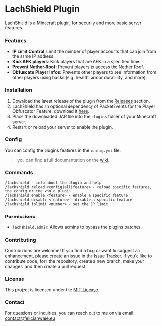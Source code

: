 # LachShield Plugin
LachShield is a Minecraft plugin, for security and more basic server features.

### Features
- **IP Limit Control**: Limit the number of player accounts that can join from the same IP address.
- **Kick AFK players**: Kick players that are AFK in a specified time.
- **Prevent Nether-Roof**: Prevent players to access the Nether Roof.
- **Obfuscate Player Infos**: Prevents other players to see information from other players using hacks (e.g. health, armor durability, and more).

### Installation
1. Download the latest release of the plugin from the [Releases](https://github.com/LachCrafter/LachShield/releases) section.
2. LachShield has an optional dependency of PacketEvents for the Player Obfuscator Feature, download it [here](https://modrinth.com/plugin/packetevents/versions).
3. Place the downloaded JAR file into the `plugins` folder of your Minecraft server.
4. Restart or reload your server to enable the plugin.

### Config
You can config the plugins features in the `config.yml` file.
> you can find a full documentation on the [wiki](https://github.com/LachCrafter/LachShield/wiki/Configuration).

### Commands
```
/lachshield - info about the plugin and help
/lachshield reload <config|all|feature> - reload specific features, the config or the whole plugin
/lachshield enable <feature> - enable a specific feature
/lachshield disable <feature> - disable a specific feature
/lachshield iplimit <number> - set the IP limit
```

### Permissions
- `lachshield.admin`: Allows admins to bypass the plugins patches.

### Contributing
Contributions are welcome! If you find a bug or want to suggest an enhancement, please create an issue in the [Issue Tracker](https://github.com/LachCrafter/LachShield/issues). If you'd like to contribute code, fork the repository, create a new branch, make your changes, and then create a pull request.

### License
This project is licensed under the [MIT License](https://github.com/LachCrafter/LachShield/blob/master/LICENSE).

### Contact
For questions or inquiries, you can reach out to me on via email: [contact@felicianware.eu](mailto:contact@felicianware.eu)